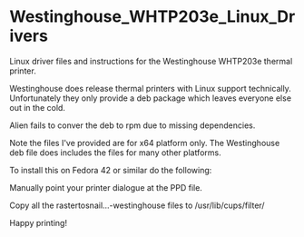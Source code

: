 # Westinghouse_WHTP203e_Linux_Drivers
Linux driver files and instructions for the Westinghouse WHTP203e thermal printer.

Westinghouse does release thermal printers with Linux support technically. Unfortunately they only provide a deb package which leaves everyone else out in the cold.

Alien fails to conver the deb to rpm due to missing dependencies.

Note the files I've provided are for x64 platform only. The Westinghouse deb file does includes the files for many other platforms.

To install this on Fedora 42 or similar do the following:

Manually point your printer dialogue at the PPD file.

Copy all the rastertosnail...-westinghouse files to /usr/lib/cups/filter/

Happy printing!
